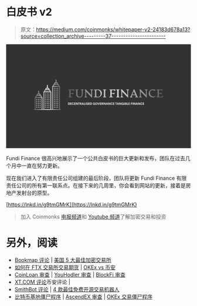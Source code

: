 # 白皮书 v2

> 原文：<https://medium.com/coinmonks/whitepaper-v2-24183d678a13?source=collection_archive---------37----------------------->

![](img/887c1bd3b15f0fe83a2dae76bd9c5b25.png)

Fundi Finance 很高兴地展示了一个公共白皮书的巨大更新和发布，团队在过去几个月中一直在努力更新。

现在我们进入了有限责任公司组建的最后阶段，团队将更新 Fundi Finance 有限责任公司的所有第一联系点。在接下来的几周里，你会看到网站的更新，接着是房地产发射台的原型。

[https://lnkd.in/g9tmGMrK](https://lnkd.in/g9tmGMrK)

> 加入 Coinmonks [电报频道](https://t.me/coincodecap)和 [Youtube 频道](https://www.youtube.com/c/coinmonks/videos)了解加密交易和投资

# 另外，阅读

*   [Bookmap 评论](https://coincodecap.com/bookmap-review-2021-best-trading-software) | [美国 5 大最佳加密交易所](https://coincodecap.com/crypto-exchange-usa)
*   [如何在 FTX 交易所交易期货](https://coincodecap.com/ftx-futures-trading) | [OKEx vs 币安](https://coincodecap.com/okex-vs-binance)
*   [CoinLoan 审查](https://coincodecap.com/coinloan-review) | [YouHodler 审查](/coinmonks/youhodler-4-easy-ways-to-make-money-98969b9689f2) | [BlockFi 审查](https://coincodecap.com/blockfi-review)
*   [XT.COM 评论](https://coincodecap.com/profittradingapp-for-binance)币安评论 |
*   [SmithBot 评论](https://coincodecap.com/smithbot-review) | [4 款最佳免费开源交易机器人](https://coincodecap.com/free-open-source-trading-bots)
*   [比特币基地僵尸程序](/coinmonks/coinbase-bots-ac6359e897f3) | [AscendEX 审查](/coinmonks/ascendex-review-53e829cf75fa) | [OKEx 交易僵尸程序](/coinmonks/okex-trading-bots-234920f61e60)